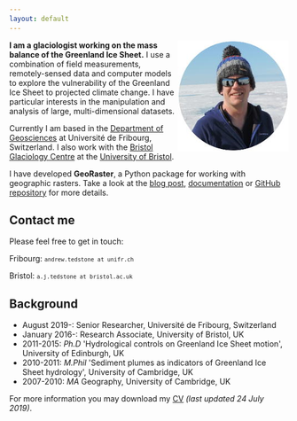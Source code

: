 ```yaml
---
layout: default
---
```


<img style="float: right;" src="images/profile_tedstone.jpg" alt="Andrew Tedstone profile pic" />

**I am a glaciologist working on the mass balance of the Greenland Ice Sheet.** I use a combination of field measurements, remotely-sensed data and computer models to explore the vulnerability of the Greenland Ice Sheet to projected climate change. I have particular interests in the manipulation and analysis of large, multi-dimensional datasets.

Currently I am based in the [Department of Geosciences](https://www3.unifr.ch/geo/en/) at Université de Fribourg, Switzerland. I also work with the [Bristol Glaciology Centre](http://www.bris.ac.uk/geography/research/bgc/) at the [University of Bristol](http://www.bris.ac.uk/).

I have developed **GeoRaster**, a Python package for working with geographic rasters. Take a look at the [blog post](blog/georaster-released), [documentation](http://georaster.readthedocs.io/en/latest/) or [GitHub repository](https://github.com/atedstone/georaster) for more details.

## Contact me
Please feel free to get in touch: 
 
Fribourg: <small>`andrew.tedstone at unifr.ch` </small>

Bristol: <small>`a.j.tedstone at bristol.ac.uk`</small>


## Background

* August 2019-: Senior Researcher, Université de Fribourg, Switzerland
* January 2016-: Research Associate, University of Bristol, UK
* 2011-2015: *Ph.D* 'Hydrological controls on Greenland Ice Sheet motion', University of Edinburgh, UK
* 2010-2011: *M.Phil* 'Sediment plumes as indicators of Greenland Ice Sheet hydrology', University of Cambridge, UK
* 2007-2010: *MA* Geography, University of Cambridge, UK

For more information you may download my [CV](images/cv-2019-07-24-tedstone.pdf) *(last updated 24 July 2019)*.
